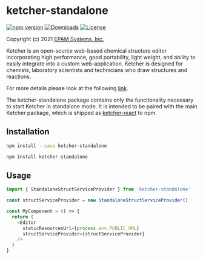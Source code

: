 # ketcher-standalone

[![npm version](https://img.shields.io/npm/v/ketcher-standalone)](https://www.npmjs.com/package/ketcher-standalone)
[![Downloads](https://img.shields.io/npm/dm/ketcher-standalone)](https://www.npmjs.com/package/ketcher-standalone)
[![License](https://img.shields.io/badge/License-Apache%202.0-blue.svg)](https://opensource.org/licenses/Apache-2.0)

Copyright (c) 2021 [EPAM Systems, Inc.](https://www.epam.com/)

Ketcher is an open-source web-based chemical structure editor incorporating high performance, good portability, light weight, and ability to easily integrate into a custom web-application. Ketcher is designed for chemists, laboratory scientists and technicians who draw structures and reactions.

For more details please look at the following [link](https://github.com/epam/ketcher/blob/master/README.md).

The ketcher-standalone package contains only the functionality necessary to start Ketcher in standalone mode. It is intended to be paired with the main Ketcher package, which is shipped as [ketcher-react](https://www.npmjs.com/package/ketcher-react) to npm.

## Installation

```sh
npm install --save ketcher-standalone
```

```sh
npm install ketcher-standalone
```

## Usage

```js
import { StandaloneStructServiceProvider } from 'ketcher-standalone'

const structServiceProvider = new StandaloneStructServiceProvider()

const MyComponent = () => {
  return (
    <Editor
      staticResourcesUrl={process.env.PUBLIC_URL}
      structServiceProvider={structServiceProvider}
    />
  )
}
```
